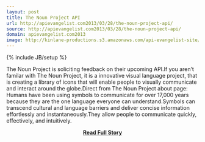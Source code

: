 ```yaml
---
layout: post
title: The Noun Project API
url: http://apievangelist.com2013/03/28/the-noun-project-api/
source: http://apievangelist.com2013/03/28/the-noun-project-api/
domain: apievangelist.com2013
image: http://kinlane-productions.s3.amazonaws.com/api-evangelist-site/blog/the-noun-project.png
---
```

{% include JB/setup %}<p>The Noun Project is soliciting feedback on their upcoming API.If you aren’t familar with The Noun Project, it is a innovative visual language project, that is creating a library of icons that will enable people to visually communicate and interact around the globe.Direct from The Noun Project about page: Humans have been using symbols to communicate for over 17,000 years because they are the one language everyone can understand.Symbols can transcend cultural and language barriers and deliver concise information effortlessly and instantaneously.They allow people to communicate quickly, effectively, and intuitively.</p>
<center><p><a href="http://apievangelist.com2013/03/28/the-noun-project-api/" style='padding:25px; font-sze:18px; font-weight: bold;'>Read Full Story</a></p></center>
